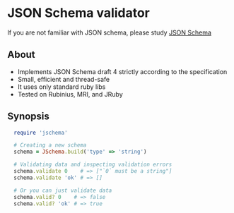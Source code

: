 # JSON Schema validator

If you are not familiar with JSON schema, please study
[JSON Schema](http://json-schema.org)

## About

 - Implements JSON Schema draft 4 strictly according to the specification
 - Small, efficient and thread-safe
 - It uses only standard ruby libs
 - Tested on Rubinius, MRI, and JRuby

## Synopsis

```ruby
  require 'jschema'

  # Creating a new schema
  schema = JSchema.build('type' => 'string')

  # Validating data and inspecting validation errors
  schema.validate 0    # => ["`0` must be a string"]
  schema.validate 'ok' # => []

  # Or you can just validate data
  schema.valid? 0    # => false
  schema.valid? 'ok' # => true
```
